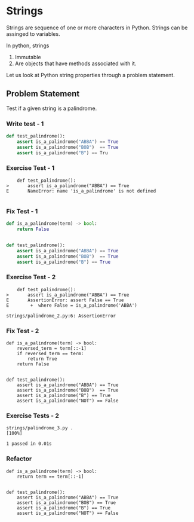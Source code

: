 # Strings

Strings are sequence of one or more characters in Python. Strings can be assinged to variables.

In python, strings 

1) Immutable 
2) Are objects that have methods associated with it.


Let us look at Python string properties through a problem statement.


## Problem Statement

Test if a given string is a palindrome.


### Write test - 1

```python
def test_palindrome():
    assert is_a_palindrome("ABBA") == True
    assert is_a_palindrome("BOB")  == True
    assert is_a_palindrome("B") == Tru
```


### Exercise Test - 1

```
    def test_palindrome():
>       assert is_a_palindrome("ABBA") == True
E       NameError: name 'is_a_palindrome' is not defined


```

### Fix Test - 1

```python
def is_a_palindrome(term) -> bool:
    return False


def test_palindrome():
    assert is_a_palindrome("ABBA") == True
    assert is_a_palindrome("BOB")  == True
    assert is_a_palindrome("B") == True
```

### Exercise Test - 2

```
    def test_palindrome():
>       assert is_a_palindrome("ABBA") == True
E       AssertionError: assert False == True
E        +  where False = is_a_palindrome('ABBA')

strings/palindrome_2.py:6: AssertionError
```


### Fix Test - 2

```
def is_a_palindrome(term) -> bool:
    reversed_term = term[::-1]
    if reversed_term == term:
        return True
    return False


def test_palindrome():
    assert is_a_palindrome("ABBA") == True
    assert is_a_palindrome("BOB")  == True
    assert is_a_palindrome("B") == True
    assert is_a_palindrome("NOT") == False
```

### Exercise Tests - 2

```
strings/palindrome_3.py .                                                                                                                                                                                                                                         [100%]

1 passed in 0.01s 

```

### Refactor 

```
def is_a_palindrome(term) -> bool:
    return term == term[::-1]


def test_palindrome():
    assert is_a_palindrome("ABBA") == True
    assert is_a_palindrome("BOB") == True
    assert is_a_palindrome("B") == True
    assert is_a_palindrome("NOT") == False

```



